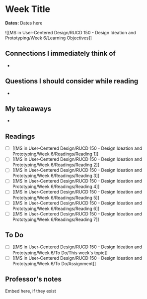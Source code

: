 # Week Title
**Dates:** Dates here

![[MS in User-Centered Design/RUCD 150 - Design Ideation and Prototyping/Week 6/Learning Objectives]]

## Connections I immediately think of
- 

## Questions I should consider while reading
- 

## My takeaways
- 


## Readings
- [ ] [[MS in User-Centered Design/RUCD 150 - Design Ideation and Prototyping/Week 6/Readings/Reading 1]]
- [ ] [[MS in User-Centered Design/RUCD 150 - Design Ideation and Prototyping/Week 6/Readings/Reading 2]]
- [ ] [[MS in User-Centered Design/RUCD 150 - Design Ideation and Prototyping/Week 6/Readings/Reading 3]]
- [ ] [[MS in User-Centered Design/RUCD 150 - Design Ideation and Prototyping/Week 6/Readings/Reading 4]]
- [ ] [[MS in User-Centered Design/RUCD 150 - Design Ideation and Prototyping/Week 6/Readings/Reading 5]]
- [ ] [[MS in User-Centered Design/RUCD 150 - Design Ideation and Prototyping/Week 6/Readings/Reading 6]]
- [ ] [[MS in User-Centered Design/RUCD 150 - Design Ideation and Prototyping/Week 6/Readings/Reading 7]]

## To Do
- [ ] [[MS in User-Centered Design/RUCD 150 - Design Ideation and Prototyping/Week 6/To Do/This week's topic]]
- [ ] [[MS in User-Centered Design/RUCD 150 - Design Ideation and Prototyping/Week 6/To Do/Assignment]]

## Professor's notes
Embed here, if they exist